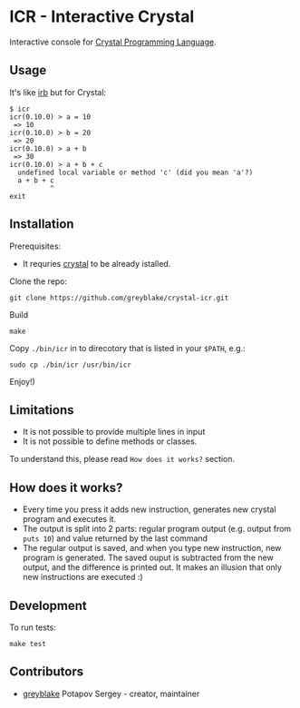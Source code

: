 # ICR - Interactive Crystal

Interactive console for [Crystal Programming Language](http://crystal-lang.org/).

## Usage
It's like [irb](http://ruby-doc.org/stdlib-2.0.0/libdoc/irb/rdoc/IRB.html) but for Crystal:

```
$ icr
icr(0.10.0) > a = 10
 => 10
icr(0.10.0) > b = 20
 => 20
icr(0.10.0) > a + b
 => 30
icr(0.10.0) > a + b + c
  undefined local variable or method 'c' (did you mean 'a'?)
  a + b + c
          ^
exit
```

## Installation
Prerequisites:
* It requries [crystal](https://github.com/manastech/crystal) to be already istalled.


Clone the repo:
```
git clone https://github.com/greyblake/crystal-icr.git
```
Build
```
make
```
Copy `./bin/icr` in to direcotory that is listed in your `$PATH`, e.g.:
```
sudo cp ./bin/icr /usr/bin/icr
```
Enjoy!)

## Limitations
* It is not possible to provide multiple lines in input
* It is not possible to define methods or classes.

To understand this, please read `How does it works?` section.

## How does it works?
* Every time you press <Enter> it adds new instruction, generates new crystal program and executes it.
* The output is split into 2 parts: regular program output (e.g. output from `puts 10`) and value returned by the last command
* The regular output is saved, and when you type new instruction, new program is generated. The saved ouput is subtracted from the new output, and the difference is printed out. It makes an illusion that only new instructions are executed :)

## Development

To run tests:
```
make test
```

## Contributors

- [greyblake](https://github.com/greyblake) Potapov Sergey - creator, maintainer
